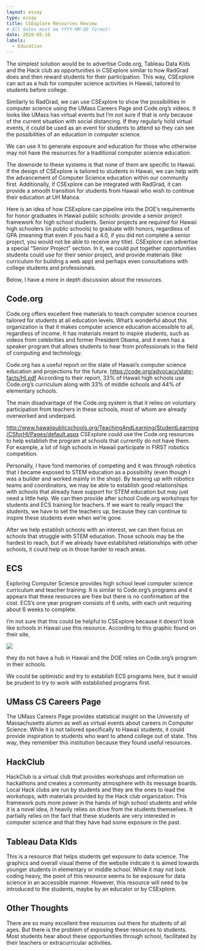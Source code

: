 ```yaml
---
layout: essay
type: essay
title: CSExplore Resources Review
# All dates must be YYYY-MM-DD format!
date: 2020-05-18
labels:
  - Education
---	
```



The simplest solution would be to advertise Code.org, Tableau Data Kids and the Hack club as  opportunities in CSExplore similar to how RadGrad does and then reward students for their participation. This way, CSExplore can act as a hub for computer science activities in Hawaii, tailored to students before college. 

Similarly to RadGrad, we can use CSExplore to show the possibilities in computer science using the UMass Careers Page and Code.org’s videos. It looks like UMass has virtual events but I’m not sure if that is only because of the current situation with social distancing. If they regularly hold virtual events, it could be used as an event for students to attend so they can see the possibilities of an education in computer science.

We can use it to generate exposure and education for those who otherwise may not have the resources for a traditional computer science education.

The downside to these systems is that none of them are specific to Hawaii. If the design of CSExplore is tailored to students in Hawaii, we can help with the advancement of Computer Science education within our community first. Additionally, if CSExplore can be integrated with RadGrad, it can provide a smooth transition for students from Hawaii who wish to continue their education at UH Manoa. 

Here is an idea of how CSExplore can pipeline into the DOE’s requirements for honor graduates in Hawaii public schools: provide a senior project framework for high school students. Senior projects are required for Hawaii high schoolers (in public schools) to graduate with honors, regardless of GPA (meaning that  even if you had a 4.0, if you did not complete a senior project, you would not be able to receive any title). CSExplore can advertise a special “Senior Project” section. In it, we could put together opportunities students could use for their senior project, and provide materials (like curriculum for building a web app) and perhaps even consultations with college students and professionals. 



Below, I have a more in depth discussion about the resources.


## Code.org
Code.org offers excellent free materials to teach computer science courses tailored for students at all education levels. What’s wonderful about this organization is that it makes computer science education accessible to all, regardless of income. It has materials meant to inspire students, such as videos from celebrities and former President Obama, and it even has a speaker program that allows students to hear from professionals in the field of computing and technology. 

Code.org has a useful report on the state of Hawaii’s computer science education and projections for the future.
<https://code.org/advocacy/state-facts/HI.pdf>
According to their report, 33% of Hawaii high schools use Code.org’s curriculum along with 33% of middle schools and 44% of elementary schools. 

The main disadvantage of the Code.org system is that it relies on voluntary participation from teachers in these schools, most of whom are already overworked and underpaid.

<http://www.hawaiipublicschools.org/TeachingAndLearning/StudentLearning/CSforHI/Pages/default.aspx>
CSExplore could use the Code.org resources to help establish the program at schools that currently do not have them. For example, a lot of high schools in Hawaii participate in FIRST robotics competition. 

Personally, I have fond memories of competing and it was through robotics that I became exposed to STEM education as a possibility (even though I was a builder and worked mainly in the shop). By teaming up with robotics teams and coordinators, we may be able to establish good relationships with schools that already have support for STEM education but may just need a little help. We can then provide after school Code.org workshops for students and ECS training for teachers. If we want to really impact the students, we have to set the teachers up, because they can continue to inspire these students even when we’re gone. 

 After we help establish schools with an interest, we can then focus on schools that struggle with STEM education. Those schools may be the hardest to reach, but if we already have established relationships with other schools, it could help us in those harder to reach areas.



## ECS
Exploring Computer Science provides high school level computer science curriculum and teacher training. It is similar to Code.org’s programs and it appears that these resources are free but there is no confirmation of the cost. ECS’s one year program consists of 6 units, with each unit requiring about 6 weeks to complete.

I’m not sure that this could be helpful to CSExplore because it doesn’t look like schools in Hawaii use this resource. According to this graphic found on their site, 

![](http://www.exploringcs.org/wp-content/uploads/2019/09/ECS-Map-Aug-2019.png)

they do not have a hub in Hawaii and the DOE relies on Code.org’s program in their schools. 

We could be optimistic and try to establish ECS programs here, but it would be prudent to try to work with established programs first. 


## UMass CS Careers Page
The UMass Careers Page provides statistical insight on the University of Massachusetts alumni as well as virtual events about careers in Computer Science. While it is not tailored specifically to Hawaii students, it could provide inspiration to students who want to attend college out of state. This way, they remember this institution because they found useful resources. 

## HackClub
HackClub is a virtual club that provides workshops and information on hackathons and creates a community atmosphere with its message boards. Local Hack clubs are run by students and they are the ones to lead the workshops, with materials provided by the Hack club organization. This framework puts more power in the hands of high school students and while it is a novel idea, it heavily relies on drive from the students themselves. It partially relies on the fact that these students are very interested in computer science and that they have had some exposure in the past. 

## Tableau Data KIds
This is a resource that helps students get exposure to data science. The graphics and overall visual theme of the website indicate it is aimed towards younger students in elementary or middle school. While it may not look coding heavy, the point of this resource seems to be exposure for data science in an accessible manner. However, this resource will need to be introduced to the students, maybe by an educator or by CSExplore.

## Other Thoughts
There are so many excellent free resources out there for students of all ages. But there is the problem of exposing these resources to students. Most students hear about these opportunities through school, facilitated by their teachers or extracurricular activities. 

